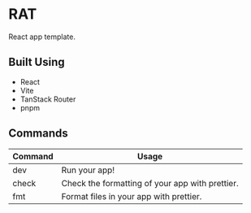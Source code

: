 # RAT

React app template.

## Built Using

- React
- Vite
- TanStack Router
- pnpm

## Commands

| Command | Usage                                           |
| ------- | ----------------------------------------------- |
| dev     | Run your app!                                   |
| check   | Check the formatting of your app with prettier. |
| fmt     | Format files in your app with prettier.         |
